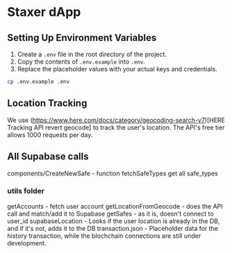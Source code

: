 # Staxer dApp

## Setting Up Environment Variables

1. Create a `.env` file in the root directory of the project.
2. Copy the contents of `.env.example` into `.env`.
3. Replace the placeholder values with your actual keys and credentials.

```bash
cp .env.example .env
```

## Location Tracking
We use (https://www.here.com/docs/category/geocoding-search-v7)[HERE Tracking API revert geocode] to track the user's location. The API's free tier allows 1000 requests per day.

## All Supabase calls
 components/CreateNewSafe - function fetchSafeTypes get all safe_types

### utils folder
getAccounts - fetch user account
getLocationFromGeocode - does the API call and match/add it to Supabase
getSafes - as it is, doesn't connect to user_id
supabaseLocation - Looks if the user location is already in the DB, and if it's not, adds it to the DB
transaction.json - Placeholder data for the history transaction, while the blochchain connections are still under development.

